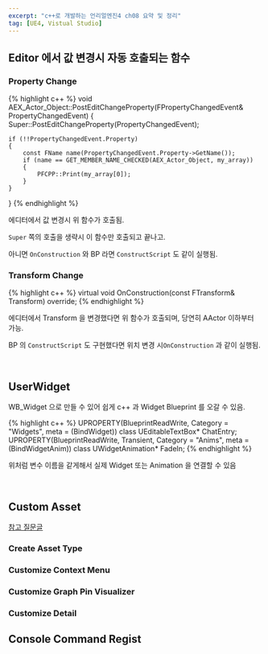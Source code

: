 ```yaml
---
excerpt: "c++로 개발하는 언리얼엔진4 ch08 요약 및 정리"
tag: [UE4, Vistual Studio]
---
```




## Editor 에서 값 변경시 자동 호출되는 함수

### Property Change

{% highlight c++ %}
void AEX_Actor_Object::PostEditChangeProperty(FPropertyChangedEvent& PropertyChangedEvent)
{
	Super::PostEditChangeProperty(PropertyChangedEvent);
	
	if (!!PropertyChangedEvent.Property)
	{
		const FName name(PropertyChangedEvent.Property->GetName());
		if (name == GET_MEMBER_NAME_CHECKED(AEX_Actor_Object, my_array))
		{
			PFCPP::Print(my_array[0]);
		}
	}
}
{% endhighlight %} 

에디터에서 값 변경시 위 함수가 호출됨.

```Super``` 쪽의 호출을 생략시 이 함수만 호출되고 끝나고.

아니면 ```OnConstruction``` 와 BP 라면 ```ConstructScript``` 도 같이 실행됨.

### Transform Change

{% highlight c++ %}
virtual void OnConstruction(const FTransform& Transform) override;
{% endhighlight %}

에디터에서 Transform 을 변경했다면 위 함수가 호출되며, 당연히 AActor 이하부터 가능.

BP 의 ```ConstructScript``` 도 구현했다면 위치 변경 시```OnConstruction``` 과 같이 실행됨.

<br/>

## UserWidget

WB_Widget 으로 만들 수 있어 쉽게 c++ 과 Widget Blueprint 를 오갈 수 있음.

{% highlight c++ %}
UPROPERTY(BlueprintReadWrite, Category = "Widgets", meta = (BindWidget))
	class UEditableTextBox* ChatEntry;
UPROPERTY(BlueprintReadWrite, Transient, Category = "Anims", meta = (BindWidgetAnim))
	class UWidgetAnimation* FadeIn;
{% endhighlight %}

위처럼 변수 이름을 같게해서 실제 Widget 또는 Animation 을 연결할 수 있음

<br/>

## Custom Asset

[참고 질문글](https://forums.unrealengine.com/t/is-it-possible-to-add-custom-asset-category-for-custom-data-asset/105162/2)

### Create Asset Type

### Customize Context Menu 

### Customize Graph Pin Visualizer

### Customize Detail 

## Console Command Regist

